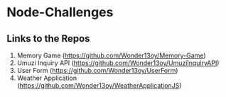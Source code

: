# Node-Challenges

## Links to the Repos

1. Memory Game (https://github.com/Wonder13oy/Memory-Game)
2. Umuzi Inquiry API (https://github.com/Wonder13oy/UmuziInquiryAPI)
3. User Form (https://github.com/Wonder13oy/UserForm)
4. Weather Application (https://github.com/Wonder13oy/WeatherApplicationJS)
